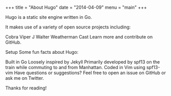 +++ title = "About Hugo" date = "2014-04-09" menu = "main" +++

Hugo is a static site engine written in Go.

It makes use of a variety of open source projects including:

Cobra
Viper
J Walter Weatherman
Cast
Learn more and contribute on GitHub.

Setup
Some fun facts about Hugo:

Built in Go
Loosely inspired by Jekyll
Primarily developed by spf13 on the train while commuting to and from Manhattan.
Coded in Vim using spf13-vim
Have questions or suggestions? Feel free to open an issue on GitHub or ask me on Twitter.

Thanks for reading!
